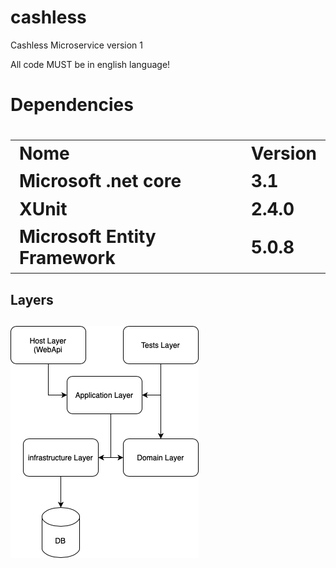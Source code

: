 # cashless
Cashless Microservice version 1

All code MUST be in english language!


<h1>Dependencies    <h1>

<table>
    <tr>
        <td>Nome</td>
        <td>Version</td>
    </tr>
    <tr>
        <td>Microsoft .net core</td>
        <td>3.1</td>
    </tr>
    <tr>
        <td>XUnit</td>
        <td>2.4.0</td>
    </tr>
    <tr>
        <td>Microsoft Entity Framework</td>
        <td>5.0.8</td>
    </tr>
</table>

<h2>Layers<h2>


<img src="Layers.png">
